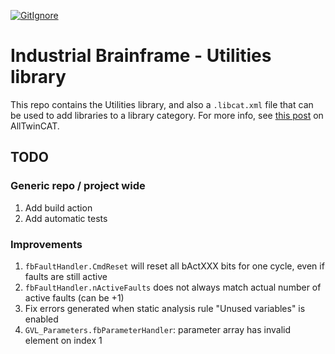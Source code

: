 [![GitIgnore](../../actions/workflows/GitIgnore.yml/badge.svg)](../../actions/workflows/GitIgnore.yml)

# Industrial Brainframe - Utilities library

This repo contains the Utilities library, and also a `.libcat.xml` file that can be used to add libraries to a library category. For more info, see [this post](https://alltwincat.com/2018/08/16/library-categories/) on AllTwinCAT.

## TODO

### Generic repo / project wide

1. Add build action
1. Add automatic tests

### Improvements

1. `fbFaultHandler.CmdReset` will reset all bActXXX bits for one cycle, even if faults are still active
1. `fbFaultHandler.nActiveFaults` does not always match actual number of active faults (can be +1)
1. Fix errors generated when static analysis rule "Unused variables" is enabled
1. `GVL_Parameters.fbParameterHandler`: parameter array has invalid element on index 1

